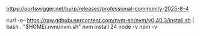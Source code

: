 https://portswigger.net/burp/releases/professional-community-2025-8-4

curl -o- https://raw.githubusercontent.com/nvm-sh/nvm/v0.40.3/install.sh | bash
\. "$HOME/.nvm/nvm.sh"
nvm install 24
node -v 
npm -v




